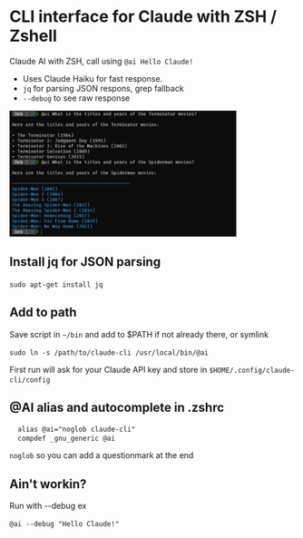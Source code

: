 # CLI interface for Claude with ZSH / Zshell
Claude AI with ZSH, call using `@ai Hello Claude!`

- Uses Claude Haiku for fast response.
- `jq` for parsing JSON respons, grep fallback
- `--debug` to see raw response

<img src="claude-cli1.png" width="400">

## Install jq for JSON parsing
`sudo apt-get install jq`

## Add to path
Save script in `~/bin` and add to $PATH if not already there, or symlink 

`sudo ln -s /path/to/claude-cli /usr/local/bin/@ai`

First run will ask for your Claude API key and store in `$HOME/.config/claude-cli/config`

## @AI alias and autocomplete in .zshrc
```
  alias @ai="noglob claude-cli"  
  compdef _gnu_generic @ai
```

`noglob` so you can add a questionmark at the end

## Ain't workin?
Run with --debug ex 

`@ai --debug "Hello Claude!"`

